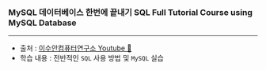 ### MySQL 데이터베이스 한번에 끝내기 SQL Full Tutorial Course using MySQL Database 
---
- 출처 : [이수안컴퓨터연구소 Youtube 🔗](https://www.youtube.com/watch?v=vgIc4ctNFbc&list=PL7ZVZgsnLwEGjReAO-qJtQiJB6e2MJ0ud)
- 학습 내용 : 전반적인 `SQL` 사용 방법 및 `MySQL` 실습
